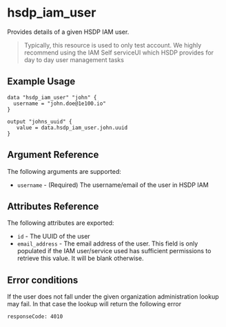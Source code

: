 # hsdp_iam_user

Provides details of a given HSDP IAM user.

>Typically, this resource is used to only test account. We highly recommend using the IAM Self serviceUI which HSDP provides for day to day user management tasks

## Example Usage

```hcl
data "hsdp_iam_user" "john" {
  username = "john.doe@1e100.io"
}
```

```hcl
output "johns_uuid" {
   value = data.hsdp_iam_user.john.uuid
}
```

## Argument Reference

The following arguments are supported:

* `username` - (Required) The username/email of the user in HSDP IAM

## Attributes Reference

The following attributes are exported:

* `id` - The UUID of the user
* `email_address` - The email address of the user. This field is only populated if the IAM user/service used
has sufficient permissions to retrieve this value. It will be blank otherwise.

## Error conditions

If the user does not fall under the given organization administration lookup may fail. In that case the lookup will return the following error

`responseCode: 4010`
